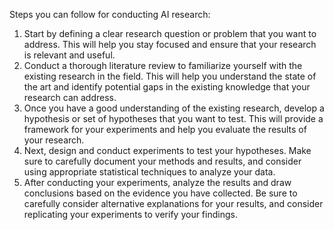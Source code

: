 Steps you can follow for conducting AI research:

1.  Start by defining a clear research question or problem that you want to address. This will help you stay focused and ensure that your research is relevant and useful.
2.  Conduct a thorough literature review to familiarize yourself with the existing research in the field. This will help you understand the state of the art and identify potential gaps in the existing knowledge that your research can address.
3.  Once you have a good understanding of the existing research, develop a hypothesis or set of hypotheses that you want to test. This will provide a framework for your experiments and help you evaluate the results of your research.
4.  Next, design and conduct experiments to test your hypotheses. Make sure to carefully document your methods and results, and consider using appropriate statistical techniques to analyze your data.
5.  After conducting your experiments, analyze the results and draw conclusions based on the evidence you have collected. Be sure to carefully consider alternative explanations for your results, and consider replicating your experiments to verify your findings.